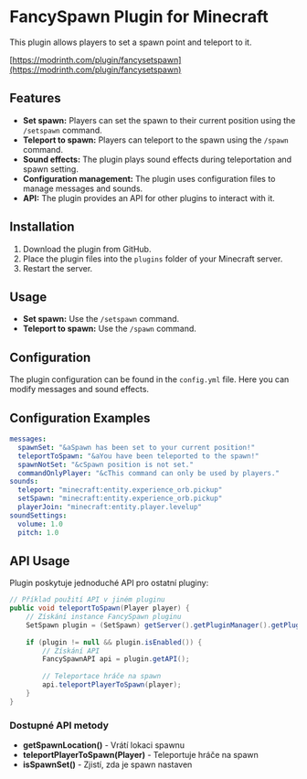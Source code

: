 # FancySpawn Plugin for Minecraft

This plugin allows players to set a spawn point and teleport to it.

[https://modrinth.com/plugin/fancysetspawn](https://modrinth.com/plugin/fancysetspawn)

## Features

* **Set spawn:** Players can set the spawn to their current position using the `/setspawn` command.
* **Teleport to spawn:** Players can teleport to the spawn using the `/spawn` command.
* **Sound effects:** The plugin plays sound effects during teleportation and spawn setting.
* **Configuration management:** The plugin uses configuration files to manage messages and sounds.
* **API:** The plugin provides an API for other plugins to interact with it.

## Installation

1. Download the plugin from GitHub.
2. Place the plugin files into the `plugins` folder of your Minecraft server.
3. Restart the server.

## Usage

* **Set spawn:** Use the `/setspawn` command.
* **Teleport to spawn:** Use the `/spawn` command.

## Configuration

The plugin configuration can be found in the `config.yml` file. Here you can modify messages and sound effects.

## Configuration Examples

```yaml
messages:
  spawnSet: "&aSpawn has been set to your current position!"
  teleportToSpawn: "&aYou have been teleported to the spawn!"
  spawnNotSet: "&cSpawn position is not set."
  commandOnlyPlayer: "&cThis command can only be used by players."
sounds:
  teleport: "minecraft:entity.experience_orb.pickup"
  setSpawn: "minecraft:entity.experience_orb.pickup"
  playerJoin: "minecraft:entity.player.levelup"
soundSettings:
  volume: 1.0
  pitch: 1.0

```

## API Usage

Plugin poskytuje jednoduché API pro ostatní pluginy:

```java
// Příklad použití API v jiném pluginu
public void teleportToSpawn(Player player) {
    // Získání instance FancySpawn pluginu
    SetSpawn plugin = (SetSpawn) getServer().getPluginManager().getPlugin("FancySetSpawn");
    
    if (plugin != null && plugin.isEnabled()) {
        // Získání API
        FancySpawnAPI api = plugin.getAPI();
        
        // Teleportace hráče na spawn
        api.teleportPlayerToSpawn(player);
    }
}
```

### Dostupné API metody

- **getSpawnLocation()** - Vrátí lokaci spawnu
- **teleportPlayerToSpawn(Player)** - Teleportuje hráče na spawn
- **isSpawnSet()** - Zjistí, zda je spawn nastaven

